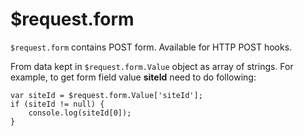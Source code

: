# $request.form

`$request.form` contains POST form. Available for HTTP POST hooks.

From data kept in `$request.form.Value` object as array of strings. For example, to get form field value **siteId** need to do following:

```
var siteId = $request.form.Value['siteId'];
if (siteId != null) {
    console.log(siteId[0]);
}
```